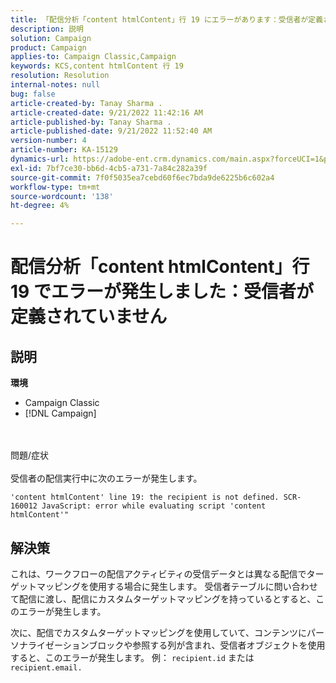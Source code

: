 ```yaml
---
title: 「配信分析「content htmlContent」行 19 にエラーがあります：受信者が定義されていません"
description: 説明
solution: Campaign
product: Campaign
applies-to: Campaign Classic,Campaign
keywords: KCS,content htmlContent 行 19
resolution: Resolution
internal-notes: null
bug: false
article-created-by: Tanay Sharma .
article-created-date: 9/21/2022 11:42:16 AM
article-published-by: Tanay Sharma .
article-published-date: 9/21/2022 11:52:40 AM
version-number: 4
article-number: KA-15129
dynamics-url: https://adobe-ent.crm.dynamics.com/main.aspx?forceUCI=1&pagetype=entityrecord&etn=knowledgearticle&id=c8f47070-a239-ed11-9db1-002248086735
exl-id: 7bf7ce30-bb6d-4cb5-a731-7a84c282a39f
source-git-commit: 7f0f5035ea7cebd60f6ec7bda9de6225b6c602a4
workflow-type: tm+mt
source-wordcount: '138'
ht-degree: 4%

---
```


# 配信分析「content htmlContent」行 19 でエラーが発生しました：受信者が定義されていません

## 説明

<b>環境</b>
- Campaign Classic
- [!DNL Campaign]



<br><br>問題/症状<br><br>
受信者の配信実行中に次のエラーが発生します。

```
'content htmlContent' line 19: the recipient is not defined. SCR-160012 JavaScript: error while evaluating script 'content htmlContent'"
```


## 解決策


これは、ワークフローの配信アクティビティの受信データとは異なる配信でターゲットマッピングを使用する場合に発生します。 受信者テーブルに問い合わせて配信に渡し、配信にカスタムターゲットマッピングを持っているとすると、このエラーが発生します。

次に、配信でカスタムターゲットマッピングを使用していて、コンテンツにパーソナライゼーションブロックや参照する列が含まれ、受信者オブジェクトを使用すると、このエラーが発生します。 例： `recipient.id` または `recipient.email.`
